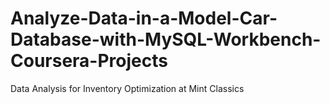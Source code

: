 # Analyze-Data-in-a-Model-Car-Database-with-MySQL-Workbench-Coursera-Projects
Data Analysis for Inventory Optimization at Mint Classics
